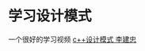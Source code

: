 # 学习设计模式

一个很好的学习视频 [c++设计模式 李建忠](https://www.youtube.com/playlist?list=PLE0JTxLz7jTR2e8nAyV9vPIqH5NNxlI3N)

